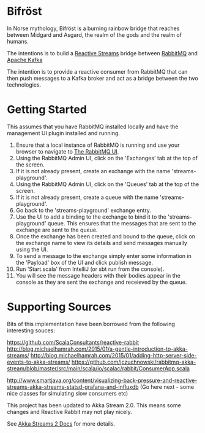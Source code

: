 Bifröst
====

In Norse mythology, Bifröst is a burning rainbow bridge that reaches between Midgard and Asgard, the realm of the gods 
and the realm of humans.

The intentions is to build a [Reactive Streams](http://www.reactive-streams.org) bridge between [RabbitMQ](https://www.rabbitmq.com/) and 
[Apache Kafka](http://kafka.apache.org/)

The intention is to provide a reactive consumer from RabbitMQ that can then push messages to a Kafka broker and act as a bridge between
the two technologies.

Getting Started
====

This assumes that you have RabbitMQ installed locally and have the management UI plugin installed and running.
1. Ensure that a local instance of RabbitMQ is running and use your browser to navigate to [The RabbitMQ UI](http://localhost:15672/#/).
2. Using the RabbitMQ Admin UI, click on the 'Exchanges' tab at the top of the screen.
3. If it is not already present, create an exchange with the name 'streams-playground'.
4. Using the RabbitMQ Admin UI, click on the 'Queues' tab at the top of the screen.
5. If it is not already present, create a queue with the name 'streams-playground'.
6. Go back to the 'streams-playground' exchange entry.
7. Use the UI to add a binding to the exchange to bind it to the 'streams-playground' queue.  This ensures that the 
   messages that are sent to the exchange are sent to the queue.
8. Once the exchange has been created and bound to the queue, click on the exchange name to view its details and send 
   messages manually using the UI.
9. To send a message to the exchange simply enter some information in the 'Payload' box of the UI and click publish 
   message.
6. Run 'Start.scala' from IntelliJ (or sbt run from the console).
7. You will see the message headers with their bodies appear in the console as they are sent the exchange and receieved 
   by the queue.
   
Supporting Sources
===

Bits of this implementation have been borrowed from the following interesting souces:

https://github.com/ScalaConsultants/reactive-rabbit
http://blog.michaelhamrah.com/2015/01/a-gentle-introduction-to-akka-streams/
http://blog.michaelhamrah.com/2015/01/adding-http-server-side-events-to-akka-streams/
https://github.com/jczuchnowski/rabbitmq-akka-stream/blob/master/src/main/scala/io/scalac/rabbit/ConsumerApp.scala

http://www.smartjava.org/content/visualizing-back-pressure-and-reactive-streams-akka-streams-statsd-grafana-and-influxdb
(Go here next - some nice classes for simulating slow consumers etc)


This project has been updated to Akka Stream 2.0.  This means some changes and Reactive Rabbit may not play nicely.

See [Akka Streams 2 Docs](http://doc.akka.io/docs/akka-stream-and-http-experimental/2.0/scala.html) for more details.
